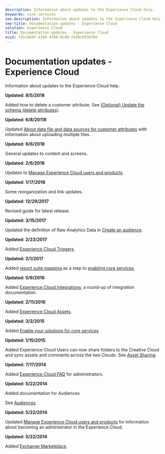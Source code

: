 ```yaml
---
description: Information about updates to the Experience Cloud help.
keywords: core services
seo-description: Information about updates to the Experience Cloud help.
seo-title: Documentation updates - Experience Cloud
solution: Experience Cloud
title: Documentation updates - Experience Cloud
uuid: f41c4e9f-e784-4706-8c4b-f430c953670d
---
```


# Documentation updates - Experience Cloud

Information about updates to the Experience Cloud help.

**Updated: 9/5/2018**

Added how to delete a customer attribute. See [(Optional) Update the schema (delete attributes)](attributes/t-crs-usecase.md#task_6568898BB7C44A42ABFB86532B89063C).

**Updated: 6/8/20118**

Updated [About data file and data sources for customer attributes](attributes/crs-data-file.md#concept_DE908F362DF24172BFEF48E1797DAF19) with information about uploading multiple files.

**Updated: 6/6/2018**

General updates to content and screens.

**Updated: 2/6/2018**

Updates to [Manage Experience Cloud users and products](admin-getting-started/admin-getting-started.md#topic_3FCB4099640647E3B2411ADBFCE81909).

**Updated: 1/17/2018**

Some reorganization and link updates.

**Updated: 12/29/2017**

Revised guide for latest release.

**Updated: 3/15/2017**

Updated the definition of Raw Analytics Data in [Create an audience](audience-library/t-audience-create.md#task_37F407F58BF9459493BB8E968CDFE737).

**Updated: 2/23/2017**

Added [Experience Cloud Triggers](activation/triggers.md#concept_887B30241B3E4DB0A2553B2996E2D4FB).

**Updated: 2/1/2017**

Added [report suite mapping](core-services/core-services.md#concept_apg_zq2_rw) as a step to [enabling core services](core-services/core-services.md#concept_07ED1D5C64234E77976E6D572E78FB9C).

**Updated: 5/9/2016**

Added [Experience Cloud Integrations](marketing-cloud-integrations.md#concept_9E6D3E37D1E3452E8CCCFA92AF034F90), a round-up of integration documentation.

**Updated: 2/11/2016**

Added [Experience Cloud Assets](experience-cloud-assets/experience-cloud-assets.md#concept_DDA5224C907D4A4F817D795DA0ED64D0).

**Updated: 3/2/2015**

Added [Enable your solutions for core services](core-services/core-services.md#concept_07ED1D5C64234E77976E6D572E78FB9C)

**Updated: 1/15/2015**

Added Experience Cloud Users can now share folders to the Creative Cloud and sync assets and comments across the two Clouds. See [Asset Sharing](experience-cloud-assets/creative-cloud.md#concept_3E5A34C3459047D5965F900788A9BA68).

**Updated: 7/17/2014**

Added [Experience Cloud FAQ](admin-getting-started/faq.md#concept_13219B4E51784577B6FF78AAA203DE91) for administrators.

**Updated: 5/22/2014**

Added documentation for Audiences

See [Audiences](audience-library/audience-library.md#topic_679810123CAA4E0CA4FA3417FB0100C7)

**Updated: 5/22/2014**

Updated [Manage Experience Cloud users and products](admin-getting-started/admin-getting-started.md#topic_3FCB4099640647E3B2411ADBFCE81909) for information about becoming an administrator in the Experience Cloud.

**Updated: 5/22/2014**

Added [Exchange Marketplace](exchange.md#concept_E07F16F070544B82B56527A845C41D59).
